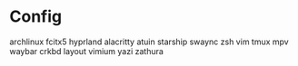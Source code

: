 # Config
archlinux
fcitx5
hyprland
alacritty
atuin
starship
swaync
zsh
vim
tmux
mpv
waybar
crkbd layout
vimium
yazi
zathura

